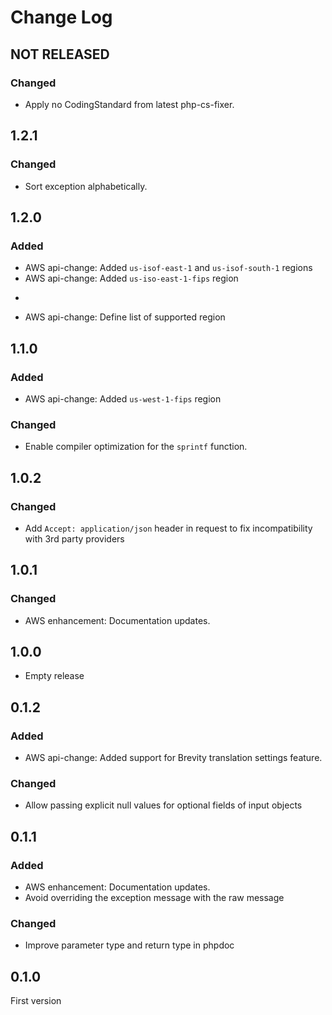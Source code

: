 # Change Log

## NOT RELEASED

### Changed

- Apply no CodingStandard from latest php-cs-fixer.

## 1.2.1

### Changed

- Sort exception alphabetically.

## 1.2.0

### Added

- AWS api-change: Added `us-isof-east-1`  and `us-isof-south-1` regions
- AWS api-change: Added `us-iso-east-1-fips` region
- ```
- AWS api-change: Define list of supported region

## 1.1.0

### Added

- AWS api-change: Added `us-west-1-fips` region

### Changed

- Enable compiler optimization for the `sprintf` function.

## 1.0.2

### Changed

- Add `Accept: application/json` header in request to fix incompatibility with 3rd party providers

## 1.0.1

### Changed

- AWS enhancement: Documentation updates.

## 1.0.0

- Empty release

## 0.1.2

### Added

- AWS api-change: Added support for Brevity translation settings feature.

### Changed

- Allow passing explicit null values for optional fields of input objects

## 0.1.1

### Added

- AWS enhancement: Documentation updates.
- Avoid overriding the exception message with the raw message

### Changed

- Improve parameter type and return type in phpdoc

## 0.1.0

First version
